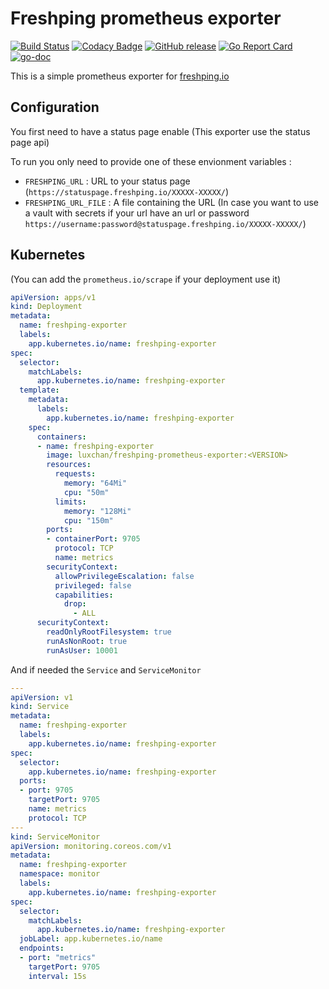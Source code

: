 # Freshping prometheus exporter
[![Build Status](https://github.com/LuxChanLu/freshping-prometheus-exporter/workflows/Build/badge.svg)](https://github.com/LuxChanLu/freshping-prometheus-exporter/actions)
[![Codacy Badge](https://app.codacy.com/project/badge/Grade/55034b0716704ad388252aa3a1789b1a)](https://www.codacy.com/gh/LuxChanLu/freshping-prometheus-exporter/dashboard?utm_source=github.com&amp;utm_medium=referral&amp;utm_content=LuxChanLu/freshping-prometheus-exporter&amp;utm_campaign=Badge_Grade)
[![GitHub release](https://img.shields.io/github/release/LuxChanLu/freshping-prometheus-exporter.svg)](https://github.com/LuxChanLu/freshping-prometheus-exporter/releases)
[![Go Report Card](https://goreportcard.com/badge/github.com/LuxChanLu/freshping-prometheus-exporter)](https://goreportcard.com/report/github.com/LuxChanLu/freshping-prometheus-exporter)
[![go-doc](https://godoc.org/github.com/LuxChanLu/freshping-prometheus-exporter?status.svg)](https://pkg.go.dev/github.com/LuxChanLu/freshping-prometheus-exporter)

This is a simple prometheus exporter for [freshping.io](https://www.freshping.io/)

## Configuration

You first need to have a status page enable (This exporter use the status page api)

To run you only need to provide one of these envionment variables :
-  `FRESHPING_URL` : URL to your status page (`https://statuspage.freshping.io/XXXXX-XXXXX/`)
-  `FRESHPING_URL_FILE` : A file containing the URL (In case you want to use a vault with secrets if your url have an url or password `https://username:password@statuspage.freshping.io/XXXXX-XXXXX/`)

## Kubernetes
(You can add the `prometheus.io/scrape` if your deployment use it)

```yaml
apiVersion: apps/v1
kind: Deployment
metadata:
  name: freshping-exporter
  labels:
    app.kubernetes.io/name: freshping-exporter
spec:
  selector:
    matchLabels:
      app.kubernetes.io/name: freshping-exporter
  template:
    metadata:
      labels:
        app.kubernetes.io/name: freshping-exporter
    spec:
      containers:
      - name: freshping-exporter
        image: luxchan/freshping-prometheus-exporter:<VERSION>
        resources:
          requests:
            memory: "64Mi"
            cpu: "50m"
          limits:
            memory: "128Mi"
            cpu: "150m"
        ports:
        - containerPort: 9705
          protocol: TCP
          name: metrics
        securityContext:
          allowPrivilegeEscalation: false
          privileged: false
          capabilities:
            drop:
              - ALL
      securityContext:
        readOnlyRootFilesystem: true
        runAsNonRoot: true
        runAsUser: 10001
```

And if needed the `Service` and `ServiceMonitor`
```yaml
---
apiVersion: v1
kind: Service
metadata:
  name: freshping-exporter
  labels:
    app.kubernetes.io/name: freshping-exporter
spec:
  selector:
    app.kubernetes.io/name: freshping-exporter
  ports:
  - port: 9705
    targetPort: 9705
    name: metrics
    protocol: TCP
---
kind: ServiceMonitor
apiVersion: monitoring.coreos.com/v1
metadata:
  name: freshping-exporter
  namespace: monitor
  labels:
    app.kubernetes.io/name: freshping-exporter
spec:
  selector:
    matchLabels:
      app.kubernetes.io/name: freshping-exporter
  jobLabel: app.kubernetes.io/name
  endpoints: 
  - port: "metrics"
    targetPort: 9705
    interval: 15s
```
